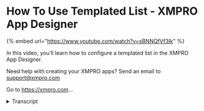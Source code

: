 # How To Use Templated List - XMPRO App Designer
{% embed url="https://www.youtube.com/watch?v=sBNNQfVf3Ik" %}



In this video, you’ll learn how to configure a templated list in the XMPRO App Designer.

Need help with creating your XMPRO apps? Send an email to support@xmpro.com

Go to https://xmpro.com...
<details>
<summary>Transcript</summary>In this video, you’ll learn how to configure a templated list in the XMPRO App Designer.

Need help with creating your XMPRO apps? Send an email to support@xmpro.com

Go to https://xmpro.com...
hi and welcome to another training video

from xm pro

today we will be looking at how to use

the templated list component

as a prerequisite you should have

already gone through the video on how to

create and use data sources

if not then i recommend doing that first

the templated list component can be

found in the layout section of the

blocks

to start with you should assign a data

source to the templated list

you do not need to assign any data

bindings on

the templated list itself but you must

bind any items inside the template that

you wish to have the values

so for instance this text item here

i will bind the text to name and these

other ones i'll set a static text

as static text

and this third one i don't want it so

i'm going to just delete it

you can add anything inside of these

templates so

any other controls widgets

anything you would like and they will

show up one per each row

and this is how it looks in the renderer

so for each row we've got the name which

was bound to this text

component and static text as

the text component over here and you can

select each row

as it is list

if you you can also enable search and

assign a

search by expression so this one i will

choose name

and if you enable grouping then it will

create a group

template and the group by expression

will group the items by like values in

this column

you can also allow collapsing and

expand by default so

if i allow collapsing that means that

you can click on the group header

and it will collapse or expand

and if you check expand by default then

they will all be

expanded and if you don't then they will

all be collapsed

to start with you also need to bind any

items

in the header so this text i'm going to

bind it

to group you can't select any other item

except for

the group by expression

so if i save this and then launch

we've got some groups here consultants

and developers

and we also have the search

so that's in developer david

some other properties you can add to

this is

visible disabled tooltip

which are self-explanatory tulip tooltip

is when you hover

and you can also add you can also check

select multiple which will allow you to

select multiple rows there's also the

action so you can navigate to specific

pages or urls

and you can also update data sources

if you want more information on this you

can go to the specific videos

on pages and navigation

and updating data sources

so now if i hover over you can see

there's the hovered over text

and there's now a checkbox so we can

select multiple items here

this has been how to use the templated

list component
</details>